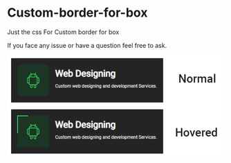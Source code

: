 # Custom-border-for-box
Just the css For Custom border for box
<p>If you face any issue or have a question feel free to ask.</p>
<img src="https://github.com/NesarAhmedRazon/Custom-border-for-box/blob/main/assets/preview.png" alt="Preview">
